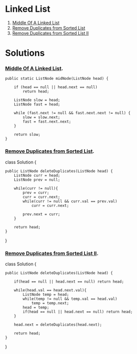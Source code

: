 # Linked List
1. [Middle Of A Linked List](#Middle-Of-A-Linked-List)
2. [Remove Duplicates from Sorted List](#Remove-Duplicates-from-Sorted-List)
3. [Remove Duplicates from Sorted List II](#Remove-Duplicates-from-Sorted-List-II)



# Solutions

### [Middle Of A Linked List](https://www.pepcoding.com/resources/data-structures-and-algorithms-in-java-levelup/linked-list/middle-of-a-linked-list/ojquestion).

    public static ListNode midNode(ListNode head) {
    
        if (head == null || head.next == null)
            return head;

        ListNode slow = head;
        ListNode fast = head;

        while (fast.next != null && fast.next.next != null) {
            slow = slow.next;
            fast = fast.next.next;
        }

        return slow;
    }

### [Remove Duplicates from Sorted List](https://leetcode.com/problems/remove-duplicates-from-sorted-list/).

class Solution {
    
    public ListNode deleteDuplicates(ListNode head) {
        ListNode curr = head;
        ListNode prev = null;
        
        while(curr != null){
            prev = curr;
            curr = curr.next;
            while(curr != null && curr.val == prev.val)
                curr = curr.next;
                
            prev.next = curr;
        }

        return head;
    }
}

### [Remove Duplicates from Sorted List II](https://leetcode.com/problems/remove-duplicates-from-sorted-list-ii/).

class Solution {

    public ListNode deleteDuplicates(ListNode head) {
        
        if(head == null || head.next == null) return head;
        
        while(head.val == head.next.val){
            ListNode temp = head;
            while(temp != null && temp.val == head.val)
                temp = temp.next;
            head = temp;
            if(head == null || head.next == null) return head;
        }
        
        head.next = deleteDuplicates(head.next);
        
        return head;
    }
}
